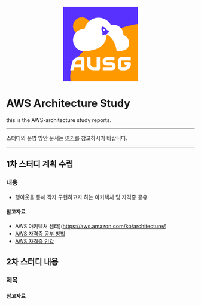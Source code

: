 <div align=center>

![logo](40321838.png)

</div>

# AWS Architecture Study  

this is the AWS-architecture study reports.  

---

스터디의 운영 방안 문서는 [여기][OT]를 참고하시기 바랍니다.  

[OT]: https://github.com/AUSG/aws-architecture-study/wiki/%EC%8A%A4%ED%84%B0%EB%94%94-%EC%9A%B4%EC%98%81-%EB%B0%A9%EC%95%88

---

## 1차 스터디 계획 수립

### 내용

* 행아웃을 통해 각자 구현하고자 하는 아키텍처 및 자격증 공유  

#### 참고자료  

* AWS 아키텍처 센터](https://aws.amazon.com/ko/architecture/)
* [AWS 자격증 공부 방법](https://ryan-han.com/post/2018/aws/certificate/)
* [AWS 자격증 인강](https://acloud.guru/)

## 2차 스터디 내용  

### 제목  

#### 참고자료  
